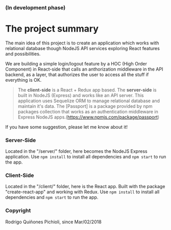 ### (In development phase)

# The project summary
The main idea of this project is to create an application which works with relational database though NodeJS API services exploring React features and possibilities.

We are building a simple login/logout feature by a HOC (High Order Component) in React-side that calls an anthorization middleware in the API backend, as a layer, that authorizes the user to access all the stuff if everything is OK.

>The **client-side** is a React + Redux app based.
>The **server-side** is built in NodeJS (Express) and works like an API server.
>This application uses Sequelize ORM to manage relational database and maintain it's data.
>The [Passport] is a package provided by npm packages collection that works as an authentication middleware in Express NodeJS apps.(https://www.npmjs.com/package/passport)

If you have some suggestion, please let me know about it!

### Server-Side
Located in the "/server/" folder, here becomes the NodeJS Express application. 
Use ```npm install``` to install all dependencies and ```npm start``` to run the app.

### Client-Side
Located in the "/client/" folder, here is the React app. Built with the package "create-react-app" and working with Redux.
Use ```npm install``` to install all dependencies and ```npm start``` to run the app.

### Copyright
Rodrigo Quiñones Pichioli, since Mar/02/2018
